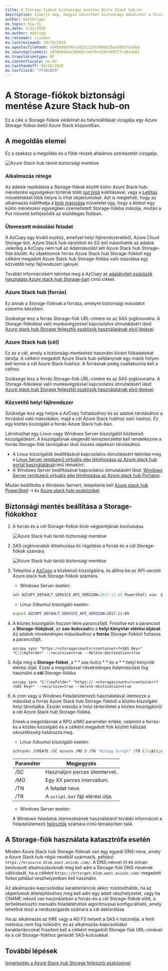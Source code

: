 ```yaml
---
title: A Storage-fiókok biztonsági mentése Azure Stack hub-on
description: Ismerje meg, hogyan készíthet biztonsági másolatot a Storage-fiókokról Azure Stack hub-on.
author: mattbriggs
ms.topic: how-to
ms.date: 1/22/2020
ms.author: mabrigg
ms.reviewer: sijuman
ms.lastreviewed: 10/19/2019
ms.openlocfilehash: a945800e999ce825c11d5300d02baa58bbfba9b8
ms.sourcegitcommit: a630894e5a38666c24e7be350f4691ffce81ab81
ms.translationtype: MT
ms.contentlocale: hu-HU
ms.lasthandoff: 04/16/2020
ms.locfileid: "77703859"
---
```

# <a name="back-up-your-storage-accounts-on-azure-stack-hub"></a>A Storage-fiókok biztonsági mentése Azure Stack hub-on

Ez a cikk a Storage-fiókok védelmét és helyreállítását vizsgálja egy Azure Storage-fiókon belül Azure Stack központban.

## <a name="elements-of-the-solution"></a>A megoldás elemei

Ez a szakasz a megoldás és a főbb részek általános szerkezetét vizsgálja.

![Azure Stack hub tároló biztonsági mentése](./media/azure-stack-network-howto-backup-storage/azure-stack-storage-backup.png)

### <a name="application-layer"></a>Alkalmazás rétege

Az adatok replikálása a Storage-fiókok között külön Azure Stack hub-méretezési egységeken történik több [put blob](https://docs.microsoft.com/rest/api/storageservices/put-blob) kiállításával, vagy a [Letiltás](https://docs.microsoft.com/rest/api/storageservices/put-block) műveletekkel több helyre is írhat objektumokat. Azt is megteheti, hogy az alkalmazás kiállíthatja a [blob másolása](https://docs.microsoft.com/rest/api/storageservices/copy-blob) műveletet úgy, hogy a blobot egy külön méretezési egységben üzemeltetett Storage-fiókba másolja, miután a Put művelet befejeződik az elsődleges fiókban.

### <a name="scheduled-copy-task"></a>Ütemezett másolási feladat

A AzCopy egy kiváló eszköz, amellyel helyi fájlrendszerekből, Azure Cloud Storage-ból, Azure Stack hub-tárolóból és S3-ból másolhatók az adatok. Jelenleg a AzCopy nem tud az Adatmásolást két Azure Stack hub Storage-fiók között. Az objektumok forrás Azure Stack hub Storage-fiókból egy célként megadott Azure Stack hub Storage-fiókba való másolása egy közvetítő helyi fájlrendszert igényel.

További információkért tekintse meg a AzCopy az [adatátviteli eszközök használata Azure stack hub Storage-ban](https://docs.microsoft.com/azure-stack/user/azure-stack-storage-transfer?view=azs-1908#azcopy) című cikket.

### <a name="azure-stack-hub-source"></a>Azure Stack hub (forrás)

Ez annak a Storage-fióknak a forrása, amelyre biztonsági másolatot szeretne készíteni.

Szüksége lesz a forrás Storage-fiók URL-címére és az SAS-jogkivonatra. A Storage-fiókokkal való munkavégzéssel kapcsolatos útmutatásért lásd: [Azure stack hub Storage fejlesztői eszközök használatának első lépései](azure-stack-storage-dev.md).

### <a name="azure-stack-hub-target"></a>Azure Stack hub (cél)

Ez az a cél, amely a biztonsági mentéshez használni kívánt fiókadatokat tárolja. A célként megadott Azure Stack hub-példánynak egy másik helyen kell lennie a cél Azure Stack hubhoz. A forrásnak pedig csatlakoznia kell a célhoz.

Szüksége lesz a forrás Storage-fiók URL-címére és az SAS-jogkivonatra. A Storage-fiókokkal való munkavégzéssel kapcsolatos útmutatásért lásd: [Azure stack hub Storage fejlesztői eszközök használatának első lépései](azure-stack-storage-dev.md).

### <a name="intermediary-local-filesystem"></a>Közvetítő helyi fájlrendszer

Szüksége lesz egy helyre a AzCopy futtatásához és az adatok tárolásához a forrásból való másoláskor, majd a cél Azure Stack hubhoz való íráshoz. Ez egy köztes kiszolgáló a forrás Azure Stack hub-ban.

Létrehozhat egy Linux-vagy Windows Server-kiszolgálót közbenső kiszolgálóként. A kiszolgálónak elegendő lemezterülettel kell rendelkeznie a forrás Storage-fiók tárolójában lévő összes objektum tárolásához.
- A Linux-kiszolgálók beállításával kapcsolatos útmutatásért tekintse meg a [Linux Server rendszerű virtuális gép létrehozása az Azure stack hub portál használatával](azure-stack-quick-linux-portal.md)című témakört.  
- A Windows Server beállításával kapcsolatos útmutatásért lásd: [Windows Server rendszerű virtuális gép létrehozása az Azure stack hub Portalon](azure-stack-quick-windows-portal.md).  

Miután beállította a Windows Servert, telepítenie kell [Azure stack hub PowerShell](https://docs.microsoft.com/azure-stack/operator/azure-stack-powershell-install?toc=https%3A%2F%2Fdocs.microsoft.com%2FFazure-stack%2Fuser%2FTOC.json&bc=https%3A%2F%2Fdocs.microsoft.com%2FFazure-stack%2Fbreadcrumb%2Ftoc.json) -t és [Azure stack hub-eszközöket](https://docs.microsoft.com/azure-stack/operator/azure-stack-powershell-download?toc=https%3A%2F%2Fdocs.microsoft.com%2FFazure-stack%2Fuser%2FTOC.json&bc=https%3A%2F%2Fdocs.microsoft.com%2FFazure-stack%2Fbreadcrumb%2Ftoc.json).

## <a name="set-up-backup-for-storage-accounts"></a>Biztonsági mentés beállítása a Storage-fiókokhoz

1. A forrás és a cél Storage-fiókok blob-végpontjának beolvasása.

    ![Azure Stack hub tároló biztonsági mentése](./media/azure-stack-network-howto-backup-storage/back-up-step1.png)

2. SAS-jogkivonatok létrehozása és rögzítése a forrás és a cél Storage-fiókok számára.

    ![Azure Stack hub tároló biztonsági mentése](./media/azure-stack-network-howto-backup-storage/back-up-step2.png)

3. Telepítse a [AzCopy](https://github.com/Azure/azure-storage-azcopy) a közbenső kiszolgálóra, és állítsa be az API-verziót Azure stack hub Storage-fiókok számára.

    - Windows Server esetén:

    ```PowerShell  
    set AZCOPY_DEFAULT_SERVICE_API_VERSION=2017-11-09 PowerShell use: $env:AZCOPY_DEFAULT_SERVICE_API_VERSION="2017-11-09"
    ```

    - Linux (Ubuntu) kiszolgáló esetén:

    ```bash  
    export AZCOPY_DEFAULT_SERVICE_API_VERSION=2017-11-09
    ```

4. A köztes kiszolgálón hozzon létre parancsfájlt. Frissítse ezt a parancsot a **Storage-fiókjával**, az **sas-kulccsal**és a **helyi könyvtár elérési útjával**. Az adatok növekményes másolásához a **forrás** Storage-fiókból futtassa a parancsfájlt.

    ```
    azcopy sync "https:/<storagaccount>/<container>?<SAS Key>" "C:\\myFolder" --recursive=true --delete-destination=true
    ```

5.  Adja meg a **Storage-fiókot**, a * * sas-kulcs * * és a * * helyi könyvtár elérési útját.  Ezzel a megoldással növekményes Adatmásolást fog használni a **cél** Storage-fiókba
    
    ```
    azcopy sync "C:\\myFolder" "https:// <storagaccount>/<container>?<SAS Key>" --recursive=true --delete-destination=true
    ```

6.  A cron vagy a Windows Feladatütemező használatával ütemezze a másolást a forrás Azure Stack hub Storage-fiókból a köztes kiszolgáló helyi tárolójába. Ezután másolja a helyi tárterületet a köztes kiszolgálóról a cél Azure Stack hub Storage-fiókba.

    Ennek a megoldásnak a RPO a/MO paraméter értéke, valamint a forrás-és a köztes kiszolgáló és a célként megadott fiók közötti hálózati sávszélesség határozza meg.

    - Linux (Ubuntu) kiszolgáló esetén:

    ```bash  
    schtasks /CREATE /SC minute /MO 5 /TN "AzCopy Script" /TR C:\\&lt;script name>.bat
    ```

    | Paraméter | Megjegyzés | 
    | ---- | ---- |
    | /SC | Használjon perces ütemtervet. |
    | /MO | Egy *XX* perces intervallum. |
    | /TN | A feladat neve. |
    | /TR | A `script.bat` fájl elérési útja. |


    - Windows Server esetén:

    A Windows-feladatok ütemezésének használatáról további információt a Feladatütemező [fejlesztők](https://docs.microsoft.com/windows/win32/taskschd/task-scheduler-start-page) számára című témakörben talál.
    

## <a name="use-your-storage-account-in-a-disaster"></a>A Storage-fiók használata katasztrófa esetén

Minden Azure Stack hub Storage-fióknak van egy egyedi DNS-neve, amely a Azure Stack hub-régió nevéből származik, például: `https://krsource.blob.east.asicdc.com/`. A DNS-névvel írt és onnan beolvasott alkalmazásoknak meg kell adni a Storage-fiók DNS-nevének változását, ha a célként `https://krtarget.blob.west.asicdc.com/` megadott fiókot például vészhelyzetben kell használni.

Az alkalmazás-kapcsolódási karakterláncok akkor módosíthatók, ha az objektumok áttelepítéséhez meg kell adni egy adott vészhelyzetet, vagy ha CNAME rekord van használatban a forrás-és a cél Storage-fiókok előtt, a terheléselosztó manuális feladatátvételi algoritmussal konfigurálható, amely lehetővé teszi a rendszergazda számára a cél deklarálása

Ha az alkalmazás az HRE vagy a AD FS helyett a SAS-t használja, a fenti metódus nem fog működni, és az alkalmazás-kapcsolódási karakterláncokat frissíteni kell a célként megadott Storage-fiók URL-címével és a cél Storage-fiókhoz generált SAS-kulcsokkal.

## <a name="next-steps"></a>További lépések

[Ismerkedés a Azure Stack hub Storage fejlesztői eszközeivel](azure-stack-storage-dev.md)
